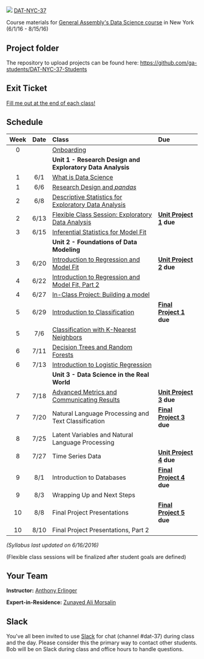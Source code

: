 #
![](https://ga-dash.s3.amazonaws.com/production/assets/logo-9f88ae6c9c3871690e33280fcf557f33.png) [DAT-NYC-37](https://github.com/ga-students/DAT-NYC-37)

Course materials for [General Assembly's Data Science course](https://generalassemb.ly/education/data-science/new-york) in New York (6/1/16 - 8/15/16)

## Project folder

The repository to upload projects can be found here: https://github.com/ga-students/DAT-NYC-37-Students

## Exit Ticket

[Fill me out at the end of each class!](https://docs.google.com/forms/d/1HM-kP6zUBUpz2H1D6Ij-yCIaBPG0H09hv5VNseiHVyw/viewform?c=0&w=1)

## Schedule

| Week | Date | Class | Due |
|:---:|:---:|:---|:---|
| 0 | | [Onboarding](./onboarding) | |
| | | **Unit 1 - Research Design and Exploratory Data Analysis** |
| 1 | 6/1 | [What is Data Science](./lessons/lesson-01) | |
| 1 | 6/6 | [Research Design and _pandas_](./lessons/lesson-02) | |
| 2 | 6/8 | [Descriptive Statistics for Exploratory Data Analysis](./lessons/lesson-03) | |
| 2 | 6/13 | [Flexible Class Session: Exploratory Data Analysis](./lessons/lesson-04) | **[Unit Project 1](./unit-projects/1) due** |
| 3 | 6/15 | [Inferential Statistics for Model Fit](./lessons/lesson-05) | |
| | | **Unit 2 - Foundations of Data Modeling** | |
| 3 | 6/20 | [Introduction to Regression and Model Fit](./lessons/lesson-06) | **[Unit Project 2](./unit-projects/2) due** |
| 4 | 6/22 | [Introduction to Regression and Model Fit, Part 2](./lessons/lesson-07) | |
| 4 | 6/27 | [In-Class Project: Building a model](./lessons/lesson-08) |  |
| 5 | 6/29 | [Introduction to Classification](./lessons/lesson-09) | **[Final Project 1](./final-project/1) due** |
| 5 | 7/6 | [Classification with K-Nearest Neighbors](./lessons/lesson-10) | |
| 6 | 7/11 | [Decision Trees and Random Forests](./lessons/lesson-11) | |
| 6 | 7/13 | [Introduction to Logistic Regression](./lessons/lesson-12) | |
| | | **Unit 3 - Data Science in the Real World** | |
| 7 | 7/18 | [Advanced Metrics and Communicating Results](./lessons/lesson-10) | **[Unit Project 3](./unit-projects/3) due** |
| 7 | 7/20 | Natural Language Processing and Text Classification | **[Final Project 3](./final-project/3) due** |
| 8 | 7/25 | Latent Variables and Natural Language Processing | |
| 8 | 7/27 | Time Series Data | **[Unit Project 4](./unit-projects/4) due** |
| 9 | 8/1 | Introduction to Databases | **[Final Project 4](./final-project/4) due** |
| 9 | 8/3 | Wrapping Up and Next Steps | |
| 10 | 8/8 | Final Project Presentations | **[Final Project 5](./final-project/5) due** |
| 10 | 8/10 | Final Project Presentations, Part 2 | |

*(Syllabus last updated on 6/16/2016)*

(Flexible class sessions will be finalized after student goals are defined)

## Your Team

**Instructor:** [Anthony Erlinger](mailto:aerlinger@gmail.com)

**Expert-in-Residence:** [Zunayed Ali Morsalin](mailto:zunayed@gmail.com)


## Slack

You've all been invited to use [Slack](https://https://ganyceveningcourses.slack.com) for chat (channel #dat-37) during class and the day.  Please consider this the primary way to contact other students.  Bob will be on Slack during class and office hours to handle questions.

